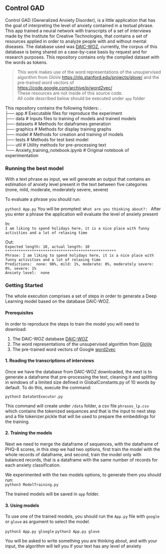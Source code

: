 ## Control GAD

Control GAD (Generalized Anxiety Disorder), is a little application that has the goal of interpreting the level of anxiety contained in a textual phrase.
This app trained a neural network with transcripts of a set of interviews made by the Institute for Creative Technologies, that contains a set of resources applied in order to analyze people with and without mental diseases.
The database used was [DAIC-WOZ]('http://dcapswoz.ict.usc.edu/'), currently, the corpus of this database is being shared on a case-by-case basis by request and for research purposes. This repository contains only the compiled dataset with the words as tokens.

> This work makes use of the word representations of the unsupervised algorithm from GloVe https://nlp.stanford.edu/projects/glove/ and the pre-trained word vectors of https://code.google.com/archive/p/word2vec/<br />
> These resources are not inside of this source code.<br />
> All code described below should be executed under `app` folder<br />

This repository contains the following folders: 
.<br />
├── app       # Executable files for reproduce the experiment<br />
├── data      # Inputs files to training of models and trained models<br />
├── datasets  # Methods for dataframes generation<br />
├── graphics  # Methods for display training graphs<br />
├── model     # Methods for creation and training of models<br />
├── tests     # Methods for test best model<br />
├── util      # Utility methods for pre-processing text<br />
└── Anxiety_training_notebook.ipynb # Original notebook of experimentation<br />


### Running the best model

With a text phrase as input, we will generate an output that contains an estimation of anxiety level present in the text between five categories (none, mild, moderate, moderately severe, severe)

To evaluate a phrase you should run:

```python3 App.py```
You will be prompted:
```What are you thinking about?: ```
After you enter a phrase the application will evaluate the level of anxiety present 

In:  <br />
```I am liking to spend holidays here, it is a nice place with funny activities and a lot of relaxing time```

Out: <br />
```Expected length: 10, actual length: 10```<br />
```**************************************************```<br />
```Phrase: I am liking to spend holidays here, it is a nice place with funny activities and a lot of relaxing time```<br />
```Predictions:  none: 98%, mild: 1%, moderate: 0%, moderately severe: 0%, severe: 1%```<br />
```Anxiety level:  none```<br />        
        
### Getting Started
The whole execution comprises a set of steps in order to generate a Deep Learning model based on the database DAIC-WOZ.

#### Prerequisites

In order to reproduce the steps to train the model you will need to download:

1. The DAIC-WOZ database [DAIC-WOZ]('http://dcapswoz.ict.usc.edu/')
2. The word representations of the unsupervised algorithm from [GloVe]('https://nlp.stanford.edu/projects/glove/')
2. The pre-trained word vectors of Google [word2vec]('https://code.google.com/archive/p/word2vec/')

#### 1. Reading the transcriptions of interviews
Once we have the database from DAIC-WOZ downloaded, the next is to generate a dataframe that pre-processing the text, cleaning it and splitting in windows of a limited size defined in GlobalConstants.py of 10 words by default.
To do this, execute the command:
  
```python3 DataSetExecutor.py```

This command will create under `/data` folder, a csv file `phrases_lp.csv` which contains the tokenized sequences and that is the input to next step and a file tokenizer.pickle that will be used to prepare the embeddings for the training.  

#### 2. Training the models
Next we need to merge the dataframe of sequences, with the dataframe of PHQ-8 scores, in this step we had two options, first train the model with the whole records of dataframe, and second, train the model only with balanced records, that is a dataframe with the same number of records for each anxiety classification.
  
We experimented with the two models options, to generate them you should run:  
```python3 ModelTraining.py```

The trained models will be saved in `app` folder.

#### 3. Using models
To use one of the trained models, you should run the `App.py` file with  `google` or `glove` as argument to select the model.
  
```python3 App.py gloogle```
```python3 App.py glove```

You will be asked to write something you are thinking about, and with your input, the algorithm will tell you if your text has any level of anxiety

